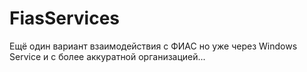 # FiasServices
Ещё один вариант взаимодействия с ФИАС но уже через Windows Service и с более аккуратной организацией...
